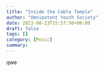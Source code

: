 ```yaml
---
title: "Inside the Cable Temple"
author: "Omnipotent Youth Society"
date: 2023-08-23T15:57:50+08:00
draft: false
tags: []
category: [Music]
summary: 
---
```

qwe